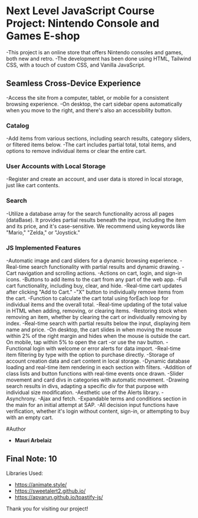 # Next Level JavaScript Course Project: Nintendo Console and Games E-shop

-This project is an online store that offers Nintendo consoles and games, both new and retro. 
-The development has been done using HTML, Tailwind CSS, with a touch of custom CSS, and Vanilla JavaScript.

## Seamless Cross-Device Experience
-Access the site from a computer, tablet, or mobile for a consistent browsing experience. 
-On desktop, the cart sidebar opens automatically when you move to the right, and there's also an accessibility button.
  
### Catalog
-Add items from various sections, including search results, category sliders, or filtered items below.
-The cart includes partial total, total items, and options to remove individual items or clear the entire cart.

### User Accounts with Local Storage
-Register and create an account, and user data is stored in local storage, just like cart contents.

### Search
-Utilize a database array for the search functionality across all pages (dataBase). It provides partial results beneath the input, including the item and its price, and it's case-sensitive. We recommend using keywords like "Mario," "Zelda," or "Joystick."

### JS Implemented Features

-Automatic image and card sliders for a dynamic browsing experience.
-Real-time search functionality with partial results and dynamic drawing.
-Cart navigation and scrolling actions.
-Actions on cart, login, and sign-in icons.
-Buttons to add items to the cart from any part of the web app.
-Full cart functionality, including buy, clear, and hide.
-Real-time cart updates after clicking "Add to Cart."
-"X" button to individually remove items from the cart.
-Function to calculate the cart total using forEach loop for individual items and the overall total.
-Real-time updating of the total value in HTML when adding, removing, or clearing items.
-Restoring stock when removing an item, whether by clearing the cart or individually removing by index.
-Real-time search with partial results below the input, displaying item name and price.
-On desktop, the cart slides in when moving the mouse within 2% of the right margin and hides when the mouse is outside the cart. On mobile, tap within 5% to open the cart -or use the nav button.
-Functional login with welcome or error alerts for data import.
-Real-time item filtering by type with the option to purchase directly.
-Storage of account creation data and cart content in local storage.
-Dynamic database loading and real-time item rendering in each section with filters.
-Addition of class lists and button functions with real-time events once drawn.
-Slider movement and card divs in categories with automatic movement.
-Drawing search results in divs, adapting a specific div for that purpose with individual size modification.
-Aesthetic use of the Alerts library.
-Asynchrony.
-Ajax and fetch.
-Expandable terms and conditions section in the main for an initial attempt at SAP.
-All decision input functions have verification, whether it's login without content, sign-in, or attempting to buy with an empty cart.

#Author
- **Mauri Arbelaiz**

## Final Note: 10

Libraries Used:
- https://animate.style/
- https://sweetalert2.github.io/
- https://apvarun.github.io/toastify-js/

Thank you for visiting our project!
